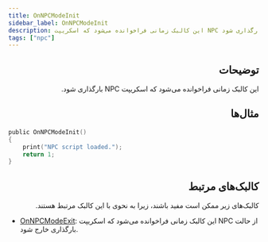 ```yaml
---
title: OnNPCModeInit
sidebar_label: OnNPCModeInit
description: این کالبک زمانی فراخوانده می‌شود که اسکریپت NPC بارگذاری شود.
tags: ["npc"]
---
```


<div dir="rtl" style={{ textAlign: "right" }}>

## توضیحات

این کالبک زمانی فراخوانده می‌شود که اسکریپت NPC بارگذاری شود.

## مثال‌ها

</div>

```c
public OnNPCModeInit()
{
    print("NPC script loaded.");
    return 1;
}
```

<div dir="rtl" style={{ textAlign: "right" }}>

## کالبک‌های مرتبط

کالبک‌های زیر ممکن است مفید باشند، زیرا به نحوی با این کالبک مرتبط هستند.

</div>

- [OnNPCModeExit](OnNPCModeExit): این کالبک زمانی فراخوانده می‌شود که اسکریپت NPC از حالت بارگذاری خارج شود.
